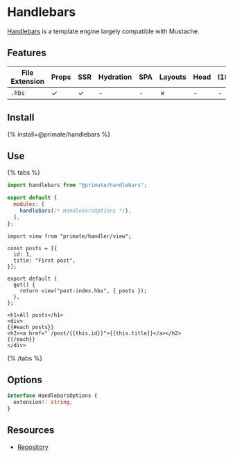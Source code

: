 # Handlebars

[Handlebars](https://handlebarsjs.com) is a template engine largely compatible
with Mustache.

## Features

|File Extension|Props|SSR|Hydration|SPA|Layouts|Head|I18N|
|-|-|-|-|-|-|-|-|
|`.hbs`|✓|✓|-|-|✗|-|-|

## Install

{% install=@primate/handlebars %}

## Use

{% tabs %}

```js#primate.config.js
import handlebars from "@primate/handlebars";

export default {
  modules: [
    handlebars(/* HandlebarsOptions */),
  ],
};
```

```js#Route
import view from "primate/handler/view";

const posts = [{
  id: 1,
  title: "First post",
}];

export default {
  get() {
    return view("post-index.hbs", { posts });
  },
};
```

```hbs#component
<h1>All posts</h1>
<div>
{{#each posts}}
<h2><a href="`/post/{{this.id}}">{{this.title}}</a></h2>
{{/each}}
</div>
```

{% /tabs %}

## Options

```ts
interface HandlebarsOptions {
  extension?: string,
}
```

## Resources

* [Repository][repo]

[repo]: https://github.com/primatejs/primate/tree/master/packages/handlebars
